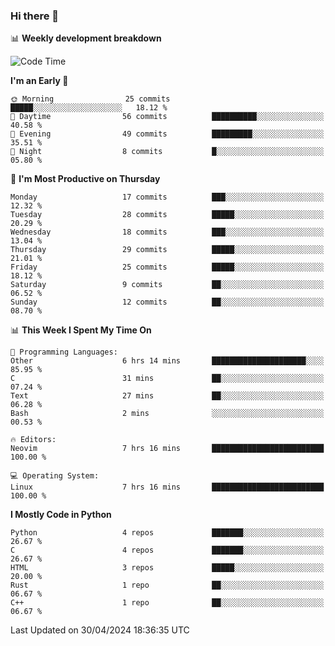 ### Hi there 👋

📊 **Weekly development breakdown**
<!--START_SECTION:waka-->
![Code Time](http://img.shields.io/badge/Code%20Time-126%20hrs%2019%20mins-blue)

**I'm an Early 🐤** 

```text
🌞 Morning                25 commits          █████░░░░░░░░░░░░░░░░░░░░   18.12 % 
🌆 Daytime                56 commits          ██████████░░░░░░░░░░░░░░░   40.58 % 
🌃 Evening                49 commits          █████████░░░░░░░░░░░░░░░░   35.51 % 
🌙 Night                  8 commits           █░░░░░░░░░░░░░░░░░░░░░░░░   05.80 % 
```
📅 **I'm Most Productive on Thursday** 

```text
Monday                   17 commits          ███░░░░░░░░░░░░░░░░░░░░░░   12.32 % 
Tuesday                  28 commits          █████░░░░░░░░░░░░░░░░░░░░   20.29 % 
Wednesday                18 commits          ███░░░░░░░░░░░░░░░░░░░░░░   13.04 % 
Thursday                 29 commits          █████░░░░░░░░░░░░░░░░░░░░   21.01 % 
Friday                   25 commits          █████░░░░░░░░░░░░░░░░░░░░   18.12 % 
Saturday                 9 commits           ██░░░░░░░░░░░░░░░░░░░░░░░   06.52 % 
Sunday                   12 commits          ██░░░░░░░░░░░░░░░░░░░░░░░   08.70 % 
```


📊 **This Week I Spent My Time On** 

```text
💬 Programming Languages: 
Other                    6 hrs 14 mins       █████████████████████░░░░   85.95 % 
C                        31 mins             ██░░░░░░░░░░░░░░░░░░░░░░░   07.24 % 
Text                     27 mins             ██░░░░░░░░░░░░░░░░░░░░░░░   06.28 % 
Bash                     2 mins              ░░░░░░░░░░░░░░░░░░░░░░░░░   00.53 % 

🔥 Editors: 
Neovim                   7 hrs 16 mins       █████████████████████████   100.00 % 

💻 Operating System: 
Linux                    7 hrs 16 mins       █████████████████████████   100.00 % 
```

**I Mostly Code in Python** 

```text
Python                   4 repos             ███████░░░░░░░░░░░░░░░░░░   26.67 % 
C                        4 repos             ███████░░░░░░░░░░░░░░░░░░   26.67 % 
HTML                     3 repos             █████░░░░░░░░░░░░░░░░░░░░   20.00 % 
Rust                     1 repo              ██░░░░░░░░░░░░░░░░░░░░░░░   06.67 % 
C++                      1 repo              ██░░░░░░░░░░░░░░░░░░░░░░░   06.67 % 
```




 Last Updated on 30/04/2024 18:36:35 UTC
<!--END_SECTION:waka-->
<!--
**R-enanVieira/R-enanVieira** is a ✨ _special_ ✨ repository because its `README.md` (this file) appears on your GitHub profile.

Here are some ideas to get you started:

- 🔭 I’m currently working on ...
- 🌱 I’m currently learning ...
- 👯 I’m looking to collaborate on ...
- 🤔 I’m looking for help with ...
- 💬 Ask me about ...
- 📫 How to reach me: ...
- 😄 Pronouns: ...
- ⚡ Fun fact: ...
-->

